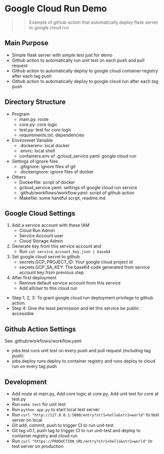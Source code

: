 # Google Cloud Run Demo
>> Example of github-action that automatically deploy flask server to google cloud run

## Main Purpose
* Simple flask server with simple test just for demo
* Github action to automatically run unit test on each push and pull request
* Github action to automatically deploy to google cloud container registry after each tag push
* Github action to automatically deploy to google cloud run after each tag push

## Directory Structure
* Program
    + main.py: route
    + core.py: core logic
    + test.py: test for core logic
    + requirements.txt: dependencies
* Environmet Variable
    + .dockerenv: local docker
    + .envrc: local shell
    + containers.env of .gcloud_service.yaml: google cloud run
* Settings of ignore files
    + .gitignore: ignore files of git
    + .dockerignore: ignore files of docker
* Others
    + Dockerfile: script of docker
    + gcloud_service.yaml: settings of google cloud run service
    + .github/workflows/workflow.yaml: script of github action
    + Makefile: some handful script, readme.md

## Google Cloud Settings
1. Add a service account with these IAM
    + Cloud Run Admin
    + Service Account user
    + Cloud Storage Admin
2. Generate key from this service account and
    + Run `cat service_account_key.json | base64`
3. Set google cloud secret to github
    + secrets.GCP_PROJECT_ID: Your google cloud project id
    + secrets.GCP_SA_KEY: The base64 code generated from service account key from previous step
4. After first deployment
    + Remove default service account from this service
    + Add allUser to this cloud run
* Step 1, 2, 3: To grant google cloud run deployment privilege to github action.
* Step 4: Give the least permission and let this service be public accessible

## Github Action Settings
See .github/workflows/workflow.yaml
* jobs.test runs unit test on every push and pull request (including tag push)
* jobs.deploy runs deploy to container registry and runs deploy to cloud run on every tag push

## Development
* Add route at main.py, Add core logic at core.py, Add unit test for core at test.py
* Run `make test` for unit test
* Run `python app.py` to start local test server
* Run `curl "http://127.0.0.1:5000/entry?str1=hello&str2=world"` to test server on local 
* Git add, commit, push to trigger CI to run unit-test
* Git tag v0.1, push tag to trigger CI to run unit-test and deploy to container registry and cloud run
* Run `curl "https://PRODUCTION_URL/entry?str1=hello&str2=world"` to test server on production

